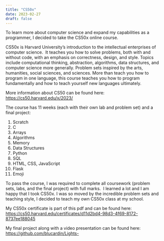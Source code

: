 ```yaml
---
title: "CS50x"
date: 2023-02-27
draft: false
---
```


To learn more about computer science and expand my capabilities as a programmer, I decided to take the CS50x online course. 

CS50x is Harvard University’s introduction to the intellectual enterprises of computer science.  It teaches you how to solve problems, both with and without code, with an emphasis on correctness, design, and style. Topics include computational thinking, abstraction, algorithms, data structures, and computer science more generally. Problem sets inspired by the arts, humanities, social sciences, and sciences. More than teach you how to program in one language, this course teaches you how to program fundamentally and how to teach yourself new languages ultimately. 

More information about CS50 can be found here: https://cs50.harvard.edu/x/2023/

The course has 11 weeks (each with their own lab and problem set) and a final project: 
1. Scratch 
2. C
3. Arrays
4. Algorithms 
5. Memory
6. Data Structures
7. Python 
8. SQL 
9. HTML, CSS, JavaScript
10. Flask
11. Emoji

To pass the course, I was required to complete all coursework (problem sets, labs, and the final project) with full marks. 
I learned a lot and I am happy that I took CS50x. I was so moved by the incredible problem sets and teaching style, I decided to teach my own CS50x class at my school. 

My CS50x certificate is part of this pdf and can be found here: https://cs50.harvard.edu/certificates/d11d2bd4-98d3-4f69-8172-8737ee188045

My final project along with a video presentation can be found here: https://github.com/blucardin/Lights-